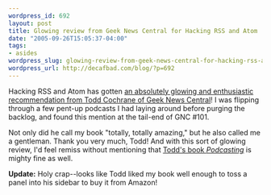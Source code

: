 ```yaml
--- 
wordpress_id: 692
layout: post
title: Glowing review from Geek News Central for Hacking RSS and Atom
date: "2005-09-26T15:05:37-04:00"
tags: 
- asides
wordpress_slug: glowing-review-from-geek-news-central-for-hacking-rss-and-atom
wordpress_url: http://decafbad.com/blog/?p=692
---
```

Hacking RSS and Atom has gotten [an absolutely glowing and enthusiastic recommendation from Todd Cochrane of Geek News Central](http://www.geeknewscentral.com/archives/004907.html)!  I was flipping through a few pent-up podcasts I had laying around before purging the backlog, and found this mention at the tail-end of GNC #101.

Not only did he call my book "totally, totally amazing," but he also called me a gentleman.  Thank you very much, Todd!  And with this sort of glowing review, I'd feel remiss without mentioning that [Todd's book <i>Podcasting</i>](http://www.amazon.com/exec/obidos/ASIN/0764597787/0xdecafbad01-20) is mighty fine as well.

**Update:** Holy crap--looks like Todd liked my book well enough to toss a panel into his sidebar to buy it from Amazon!
